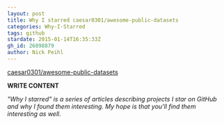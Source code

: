 ```yaml
---
layout: post
title: Why I starred caesar0301/awesome-public-datasets
categories: Why-I-Starred
tags: github
stardate: 2015-01-14T16:35:33Z
gh_id: 26898879
author: Nick Peihl
---
```


[caesar0301/awesome-public-datasets](https://github.com/caesar0301/awesome-public-datasets)

**WRITE CONTENT**

*"Why I starred" is a series of articles describing projects I star on GitHub and why I found them interesting. My hope is that you'll find them interesting as well.*

